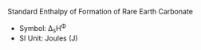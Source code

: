 Standard Enthalpy of Formation of Rare Earth Carbonate

* Symbol: Δ<sub>s</sub>H<sup>Φ</sup>
* SI Unit: Joules (J)
